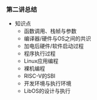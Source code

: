 ### 第二讲总结
- 知识点
	- 函数调用、栈帧与参数
	- 编译器/硬件与OS之间的共识
	- 加电后硬件/软件启动过程
	- 程序执行过程
	- Linux应用编程
	- 裸机编程
	- RISC-V的SBI
	- 开发环境与执行环境
	- LibOS的设计与执行






